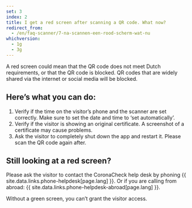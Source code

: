 ```yaml
---
set: 3
index: 2
title: I get a red screen after scanning a QR code. What now?
redirect_from: 
  - /en/faq-scanner/7-na-scannen-een-rood-scherm-wat-nu
whichversion:
  - 1g
  - 3g
---
```

A red screen could mean that the QR code does not meet Dutch requirements, or that the QR code is blocked. QR codes that are widely shared via the internet or social media will be blocked.

## Here’s what you can do:

1. Verify if the time on the visitor’s phone and the scanner are set correctly. Make sure to set the date and time to ‘set automatically’.
2. Verify if the visitor is showing an original certificate. A screenshot of a certificate may cause problems.
3. Ask the visitor to completely shut down the app and restart it. Please scan the QR code again after.

## Still looking at a red screen? 
Please ask the visitor to contact the CoronaCheck help desk by phoning {{ site.data.links.phone-helpdesk[page.lang] }}. Or if you are calling from abroad: {{ site.data.links.phone-helpdesk-abroad[page.lang] }}.  

Without a green screen, you can’t grant the visitor access.
